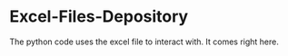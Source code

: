 # Excel-Files-Depository
The python code uses the excel file to interact with.
It comes right here.
